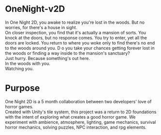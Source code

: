 # OneNight-v2D

In One Night 2D, you awake to realize you're lost in the woods. But no worries, for there's a house in sight.<br />
On closer inspection, you find that it's actually a mansion of sorts. You knock at the doors, but no response comes. 
You try to enter, yet all the doors are locked. You return to where you woke only to find there's no end to the woods around you. D
o you take your chances getting forever lost in the woods or finding a way inside to the mansion's sanctuary?<br />
Just hurry. Because something's out here. <br />In the woods with you.<br />Watching you.

# Purpose
One Night 2D is a 5 month collaboration between two developers' love of horror games.<br />
Created with Unity's tile system, this project was a return to 2D foundations with the intent of exploring what creates a good horror game. 
We experiment with ambience, atmosphere, lighting, game mechanics, survival horror mechanics, solving puzzles, NPC interaction, and rpg elements.
